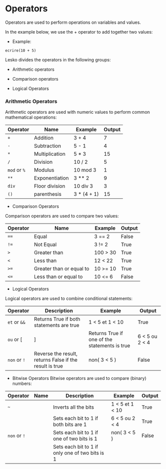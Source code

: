 # Operators

Operators are used to perform operations on variables and values.

In the example below, we use the + operator to add together two values:

* Example:

```
ecrire(10 + 5)
```

Lesko divides the operators in the following groups:

* Arithmetic operators

* Comparison operators

* Logical Operators

### Arithmetic Operators

Arithmetic operators are used with numeric values to perform common mathematical operations:

Operator      | Name           | Example     | Output
--------------|----------------|-------------|-------
 `+`          | Addition       | 3 + 4       | 7
 `-`          | Subtraction    | 5 - 1       | 4
 `*`          | Multiplication | 5 * 3       | 15
 `/`          | Division       | 10 / 2      | 5
 `mod` or `%` | Modulus        | 10 mod 3    | 1
 `**`         | Exponentiation | 3 ** 2      | 9
 `div`        | Floor division | 10 div 3    | 3
 `()`         | parenthesis    | 3 * (4 + 1) | 15

* Comparison Operators

Comparison operators are used to compare two values:

Operator      | Name                     | Example  | Output
--------------|--------------------------|----------|-------
 `==`         | Equal                    | 3 == 2   | False
 `!=`         | Not Equal                | 3 != 2   | True
 `>`          | Greater than             | 100 > 30 | True
 `<`          | Less than                | 12 < 22  | True
 `>=`         | Greater than or equal to | 10 >= 10 | True
 `<=`         | Less than or equal to	   | 10 <= 6  | False
 
 * Logical Operators

Logical operators are used to combine conditional statements:

Operator      | Description                                             | Example         | Output
--------------|---------------------------------------------------------|-----------------|-------
`et` or `&&`  | Returns True if both statements are true                | 1 < 5 et 1 < 10 | True
`ou` or [|]   | Returns True if one of the statements is true           | 6 < 5 ou 2 < 4	 | True
`non` or `!`  | Reverse the result, returns False if the result is true | non( 3 < 5 )    | False

* Bitwise Operators
Bitwise operators are used to compare (binary) numbers:

Operator      | Name | Description                                     | Example         | Output
--------------|------|-------------------------------------------|-----------------------|-------
`~`           |      | Inverts all the bits                            | 1 < 5 et 1 < 10 | True
              |      | Sets each bit to 1 if both bits are 1           | 6 < 5 ou 2 < 4	 | True
`non` or `!`  |      | Sets each bit to 1 if one of two bits is 1      | non( 3 < 5 )    | False
              |      | Sets each bit to 1 if only one of two bits is 1 |                 |
